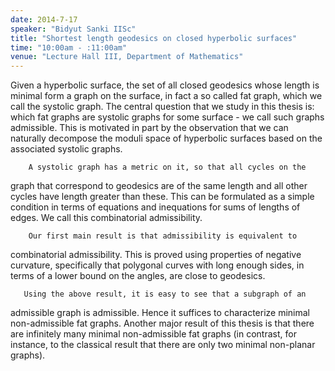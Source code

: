 ```yaml
---
date: 2014-7-17
speaker: "Bidyut Sanki IISc"
title: "Shortest length geodesics on closed hyperbolic surfaces"
time: "10:00am - :11:00am"
venue: "Lecture Hall III, Department of Mathematics"
---
```

Given a hyperbolic surface, the set of all closed geodesics whose
length is minimal form a graph on the surface, in fact a so called fat
graph, which we call the systolic graph. The central question that we study
in this thesis is: which fat graphs are systolic graphs for some surface -
we call such graphs admissible. This is motivated in part by the observation
that we can naturally decompose the moduli space of hyperbolic surfaces
based on the associated systolic graphs.

        A systolic graph has a metric on it, so that all cycles on the
graph that correspond to geodesics are of the same length and all other
cycles have length greater than these. This can be formulated as a simple
condition in terms of equations and inequations for sums of lengths of
edges. We call this combinatorial admissibility.

        Our first main result is that admissibility is equivalent to
combinatorial admissibility. This is proved using properties of negative
curvature, specifically that polygonal curves with long enough sides, in
terms of a lower bound on the angles, are close to geodesics.

       Using the above result, it is easy to see that a subgraph of an
admissible graph is admissible. Hence it suffices to characterize minimal
non-admissible fat graphs. Another major result of this thesis is that there
are infinitely many minimal non-admissible fat graphs (in contrast, for
instance, to the classical result that there are only two minimal non-planar
graphs).
